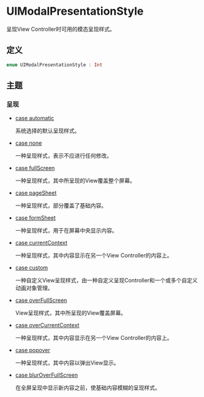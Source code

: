 # UIModalPresentationStyle

呈现View Controller时可用的模态呈现样式。

## 定义

```swift
enum UIModalPresentationStyle : Int
```

## 主题

### 呈现

* [case automatic](./automatic.md)

    系统选择的默认呈现样式。

* [case none](./none.md)

    一种呈现样式，表示不应进行任何修改。

* [case fullScreen](./fullscreen.md)

    一种呈现样式，其中所呈现的View覆盖整个屏幕。

* [case pageSheet](./pagesheet.md)

    一种呈现样式，部分覆盖了基础内容。

* [case formSheet]()

    一种呈现样式，用于在屏幕中央显示内容。

* [case currentContext]()

    一种呈现样式，其中内容显示在另一个View Controller的内容上。

* [case custom]()

    一种自定义View呈现样式，由一种自定义呈现Controller和一个或多个自定义动画对象管理。

* [case overFullScreen]()

    View呈现样式，其中所呈现的View覆盖屏幕。

* [case overCurrentContext]()

    一种呈现样式，其中内容显示在另一个View Controller的内容上。

* [case popover]()

    一种呈现样式，其中内容以弹出View显示。

* [case blurOverFullScreen]()

    在全屏呈现中显示新内容之前，使基础内容模糊的呈现样式。
